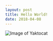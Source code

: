 ```yaml
---
layout: post
title: Hello World!
date: 2018-04-08
---
```


![Image of Yaktocat](https://octodex.github.com/images/yaktocat.png)
